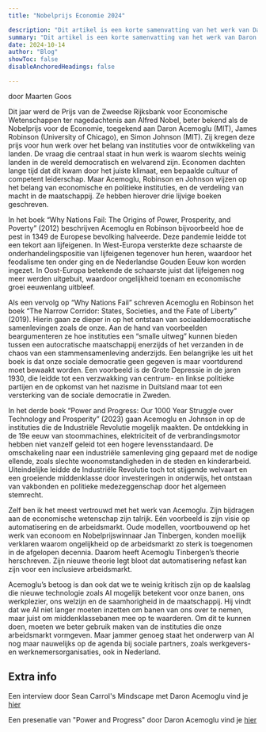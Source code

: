 ```yaml
---
title: "Nobelprijs Economie 2024" 

description: "Dit artikel is een korte samenvatting van het werk van Daron Acemoglu, James Robinson en Simon Johnson." 
summary: "Dit artikel is een korte samenvatting van het werk van Daron Acemoglu, James Robinson en Simon Johnson. De vraag die centraal staat in hun werk is waarom slechts weinig landen in de wereld democratisch en welvarend zijn. Acemoglu, Robinson en Johnson wijzen op het belang economische en politieke instituties en de verdeling van macht in de maatschappij." 
date: 2024-10-14
author: "Blog"
showToc: false
disableAnchoredHeadings: false

---
```

door Maarten Goos

Dit jaar werd de Prijs van de Zweedse Rijksbank voor Economische Wetenschappen ter nagedachtenis aan Alfred Nobel, beter bekend als de Nobelprijs voor de Economie, toegekend aan Daron Acemoglu (MIT), James Robinson (University of Chicago), en Simon Johnson (MIT). Zij kregen deze prijs voor hun werk over het belang van instituties voor de ontwikkeling van landen. 
De vraag die centraal staat in hun werk is waarom slechts weinig landen in de wereld democratisch en welvarend zijn. Economen dachten lange tijd dat dit kwam door het juiste klimaat, een bepaalde cultuur of competent leiderschap. Maar Acemoglu, Robinson en Johnson wijzen op het belang van economische en politieke instituties, en de verdeling van macht in de maatschappij. Ze hebben hierover drie lijvige boeken geschreven.

In het boek “Why Nations Fail: The Origins of Power, Prosperity, and Poverty” (2012) beschrijven Acemoglu en Robinson bijvoorbeeld hoe de pest in 1349 de Europese bevolking halveerde. Deze pandemie leidde tot een tekort aan lijfeigenen. In West-Europa versterkte deze schaarste de onderhandelingspositie van lijfeigenen tegenover hun heren, waardoor het feodalisme ten onder ging en de Nederlandse Gouden Eeuw kon worden ingezet. In Oost-Europa betekende de schaarste juist dat lijfeigenen nog meer werden uitgebuit, waardoor ongelijkheid toenam en economische groei eeuwenlang uitbleef.

Als een vervolg op “Why Nations Fail” schreven Acemoglu en Robinson het boek “The Narrow Corridor: States, Societies, and the Fate of Liberty” (2019). Hierin gaan ze dieper in op het ontstaan van sociaaldemocratische samenlevingen zoals de onze. Aan de hand van voorbeelden beargumenteren ze hoe instituties een “smalle uitweg” kunnen bieden tussen een autocratische maatschappij enerzijds of het verzanden in de chaos van een stammensamenleving anderzijds. Een belangrijke les uit het boek is dat onze sociale democratie geen gegeven is maar voortdurend moet bewaakt worden. Een voorbeeld is de Grote Depressie in de jaren 1930, die leidde tot een verzwakking van centrum- en linkse politieke partijen en de opkomst van het nazisme in Duitsland maar tot een versterking van de sociale democratie in Zweden.

In het derde boek “Power and Progress: Our 1000 Year Struggle over Technology and Prosperity” (2023) gaan Acemoglu en Johnson in op de instituties die de Industriële Revolutie mogelijk maakten. De ontdekking in de 19e eeuw van stoommachines, elektriciteit of de verbrandingsmotor hebben niet vanzelf geleid tot een hogere levensstandaard. De omschakeling naar een industriële samenleving ging gepaard met de nodige ellende, zoals slechte woonomstandigheden in de steden en kinderarbeid. Uiteindelijke leidde de Industriële Revolutie toch tot stijgende welvaart en een groeiende middenklasse door investeringen in onderwijs, het ontstaan van vakbonden en politieke medezeggenschap door het algemeen stemrecht.

Zelf ben ik het meest vertrouwd met het werk van Acemoglu. Zijn bijdragen aan de economische wetenschap zijn talrijk. Eén voorbeeld is zijn visie op automatisering en de arbeidsmarkt. Oude modellen, voortbouwend op het werk van econoom en Nobelprijswinnaar Jan Tinbergen, konden moeilijk verklaren waarom ongelijkheid op de arbeidsmarkt zo sterk is toegenomen in de afgelopen decennia. Daarom heeft Acemoglu Tinbergen’s theorie herschreven. Zijn nieuwe theorie legt bloot dat automatisering nefast kan zijn voor een inclusieve arbeidsmarkt.

Acemoglu’s betoog is dan ook dat we te weinig kritisch zijn op de kaalslag die nieuwe technologie zoals AI mogelijk betekent voor onze banen, ons werkplezier, ons welzijn en de saamhorigheid in de maatschappij. Hij vindt dat we AI niet langer moeten inzetten om banen van ons over te nemen, maar juist om middenklassebanen mee op te waarderen. Om dit te kunnen doen, moeten we beter gebruik maken van de instituties die onze arbeidsmarkt vormgeven. Maar jammer genoeg staat het onderwerp van AI nog maar nauwelijks op de agenda bij sociale partners, zoals werkgevers- en werknemersorganisaties, ook in Nederland. 

## Extra info

Een interview door Sean Carrol's Mindscape met Daron Acemoglu vind je [hier](https://podcasts.apple.com/us/podcast/daron-acemoglu-on-technology-inequality-and-power/id1406534739?i=1000662977296)

Een presenatie van "Power and Progress" door Daron Acemoglu vind je [hier](https://www.youtube.com/watch?v=eGqaOhTq060)
